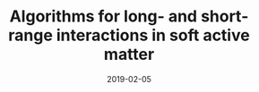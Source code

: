---
title: "Algorithms for long- and short-range interactions in soft active matter"

# Talk start and end times.
# End time can optionally be hidden by prefixing the line with `#`.
date: 2019-02-05
all_day: true

# Location of event.
location: "City College, New York"

# Name of event and optional event URL.
event: "Levich Institute Seminar"
event_url: "http://levich.ccny.cuny.edu/1291-2-3/"

# Is this a featured talk? (true/false)
featured: true
---